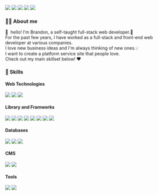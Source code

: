<p>
  <a href="https://hits.seeyoufarm.com"><img src="https://hits.seeyoufarm.com/api/count/incr/badge.svg?url=https%3A%2F%2Fgithub.com%2Fhanbrandon%2Fhit-counter&count_bg=%2379C83D&title_bg=%23555555&icon=&icon_color=%23E7E7E7&title=hits&edge_flat=true"/></a>
  <a href="http://gawoori.net" target="_blank"><img src="https://img.shields.io/badge/Blog-DD0B78?style=flat-square&logo=GitHub%20Sponsors&logoColor=white"/></a>
  <a href="mailto:h7143084090@gmail.com" target="_blank"><img src="https://img.shields.io/badge/h7143084090@gmail.com-EA4335?style=flat-square&logo=Gmail&logoColor=white"/></a>
  <a href="https://www.linkedin.com/in/sang-hyun-han-36919b92/" target="_blank"><img src="https://img.shields.io/badge/SangHyunHan-0A66C2?style=flat-square&logo=Linkedin&logoColor=white"/></a>
  <a href="https://www.instagram.com/hanbrandon/" target="_blank"><img src="https://img.shields.io/badge/@hanbrandon-E4405F?style=flat-square&logo=instagram&logoColor=white"/></a>
</p>

### 🦸‍♂️ About me

<p>
  👋&nbsp; hello! I'm Brandon, a self-taught full-stack web developer.🚀<br/>
For the past few years, I have worked as a full-stack and front-end web developer at various companies.<br/>
I love new business ideas and I'm always thinking of new ones.💡<br/>
I want to create a platform service site that people love. <br/>Check out my main skillset below! ❤<br/>
</p>

### 💪 Skills

#### Web Technologies

<p>
  <img src="https://img.shields.io/badge/HTML5-E34F26?style=flat-square&logo=HTML5&logoColor=white"/>
  <img src="https://img.shields.io/badge/CSS3-1572B6?style=flat-square&logo=CSS3&logoColor=white"/>
  <img src="https://img.shields.io/badge/Javascript-F7DF1E?style=flat-square&logo=Javascript&logoColor=white"/>
</p>

#### Library and Framworks

<p>
  <img src="https://img.shields.io/badge/React-61DAFB?style=flat-square&logo=React&logoColor=black"/>
  <img src="https://img.shields.io/badge/Next.js-000000?style=flat-square&logo=Next.js&logoColor=white"/>
  <img src="https://img.shields.io/badge/Node.js-339933?style=flat-square&logo=Node.js&logoColor=white"/>
  <img src="https://img.shields.io/badge/Express-000000?style=flat-square&logo=Express&logoColor=white"/>
  <img src="https://img.shields.io/badge/Redux-764ABC?style=flat-square&logo=Redux&logoColor=white"/>
    <img src="https://img.shields.io/badge/Boostrap-7952B3?style=flat-square&logo=Boostrap&logoColor=white"/>
    <img src="https://img.shields.io/badge/Tailwind-06B6D4?style=flat-square&logo=Tailwind-CSS&logoColor=white"/>
    <img src="https://img.shields.io/badge/Material_UI-06B6D4?style=flat-square&logo=MUI&logoColor=white"/>

</p>

#### Databases

<p>
  <img src="https://img.shields.io/badge/MongoDB-47A248?style=flat-square&logo=MongoDB&logoColor=white"/>
  <img src="https://img.shields.io/badge/MySQL-4479A1?style=flat-square&logo=MySQL&logoColor=white"/>
  <img src="https://img.shields.io/badge/Firebase-FFCA28?style=flat-square&logo=Firebase&logoColor=white"/>
</p>

#### CMS

<p>
  <img src="https://img.shields.io/badge/WordPress-21759B?style=flat-square&logo=WordPress&logoColor=white"/>
  <img src="https://img.shields.io/badge/Shopify-7AB55C?style=flat-square&logo=Shopify&logoColor=white"/>
</p>

#### Tools

<p> 
  <img src="https://img.shields.io/badge/Git-F05032?style=flat-square&logo=Git&logoColor=white"/>
  <img src="https://img.shields.io/badge/Adobe_Photoshop-31A8FF?style=flat-square&logo=Adobe-Photoshop&logoColor=white"/>

</p>
